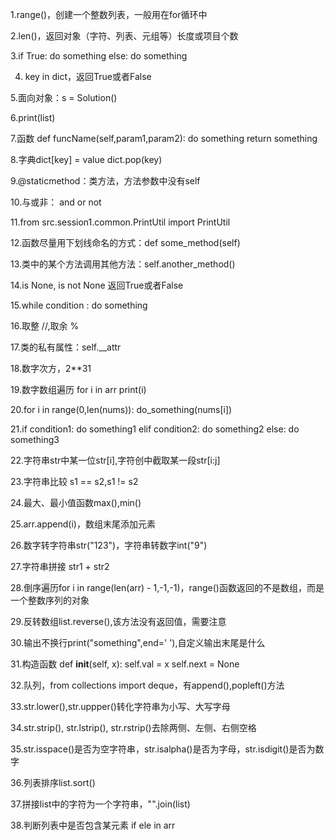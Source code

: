 1.range()，创建一个整数列表，一般用在for循环中

2.len()，返回对象（字符、列表、元组等）长度或项目个数

3.if True:
    do something
  else:
    do something

4. key in dict，返回True或者False

5.面向对象：s = Solution()

6.print(list)

7.函数
def funcName(self,param1,param2):
    do something
    return something

8.字典dict[key] = value
dict.pop(key)

9.@staticmethod：类方法，方法参数中没有self

10.与或非： and or not

11.from src.session1.common.PrintUtil import PrintUtil

12.函数尽量用下划线命名的方式：def some_method(self)

13.类中的某个方法调用其他方法：self.another_method()

14.is None, is not None 返回True或者False

15.while condition :
    do something

16.取整 //,取余 %

17.类的私有属性：self.__attr

18.数字次方，2**31

19.数字数组遍历
    for i in arr
        print(i)

20.for i in range(0,len(nums)):
    do_something(nums[i])

21.if condition1:
    do something1
  elif condition2:
    do something2
  else:
    do something3

22.字符串str中某一位str[i],字符创中截取某一段str[i:j]

23.字符串比较 s1 == s2,s1 != s2

24.最大、最小值函数max(),min()

25.arr.append(i)，数组末尾添加元素

26.数字转字符串str("123")，字符串转数字int("9")

27.字符串拼接 str1 + str2

28.倒序遍历for i in range(len(arr) - 1,-1,-1)，range()函数返回的不是数组，而是一个整数序列的对象

29.反转数组list.reverse(),该方法没有返回值，需要注意

30.输出不换行print("something",end=' '),自定义输出末尾是什么

31.构造函数
    def __init__(self, x):
        self.val = x
        self.next = None

32.队列，from collections import deque，有append(),popleft()方法

33.str.lower(),str.uppper()转化字符串为小写、大写字母

34.str.strip(), str.lstrip(), str.rstrip()去除两侧、左侧、右侧空格

35.str.isspace()是否为空字符串，str.isalpha()是否为字母，str.isdigit()是否为数字

36.列表排序list.sort()

37.拼接list中的字符为一个字符串，"".join(list)

38.判断列表中是否包含某元素 if ele in arr